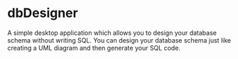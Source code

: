 # dbDesigner
A simple desktop application which allows you to design your database schema without writing SQL.
You can design your database schema just like creating a UML diagram and then generate your SQL code.